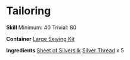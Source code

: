 <!-- TITLE: Silversilk Cloak -->
<!-- SUBTITLE: Intricately stitched -->

# Tailoring
**Skill**
Minimum: 40
Trivial: 80

**Container**
[Large Sewing Kit](large-sewing-kit)

**Ingredients**
[Sheet of Silversilk](sheet-of-silversilk)
[Silver Thread](silver-thread) x 5